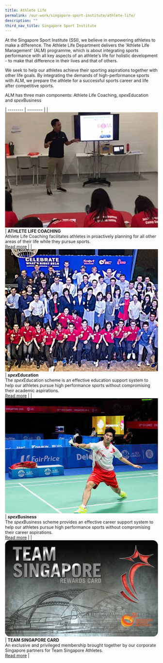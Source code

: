 ```yaml
---
title: Athlete Life
permalink: /our-work/singapore-sport-institute/athlete-life/
description: ""
third_nav_title: Singapore Sport Institute
---
```

At the Singapore Sport Institute (SSI), we believe in empowering athletes to make a difference. The Athlete Life Department delivers the 'Athlete Life Management' (ALM) programme, which is about integrating sports performance with all key aspects of an athlete's life for holistic development - to make that difference in their lives and that of others.

We seek to help our athletes achieve their sporting aspirations together with other life goals. By integrating the demands of high-performance sports with ALM, we prepare the athlete for a successful sports career and life after competitive sports.

ALM has three main components: Athlete Life Coaching, *spex*Education and *spex*Business


| -------- | -------- | 
| ![](/images/Our%20Work/Singapore%20Sports%20Institute/Athlete%20Life/Athlete%20Life%20Coaching01.jpg)     | **ATHLETE LIFE COACHING**<br>Athlete Life Coaching facilitates athletes in proactively planning for all other areas of their life while they pursue sports.<br>[Read more](/singapore-sport-institute/athlete-life/athlete-life-coaching/)     | 
| ![](/images/Our%20Work/Singapore%20Sports%20Institute/Athlete%20Life/spexed.jpg)   | ***spex*Education**<br>The *spex*Education scheme is an effective education support system to help our athletes pursue high performance sports without compromising their academic aspirations.<br>[Read more](/singapore-sport-institute/athlete-life/spexeducation/) |
| ![](/images/Our%20Work/Singapore%20Sports%20Institute/Athlete%20Life/Derek%20Wong%20at%20SEA%20Games.jpg)   | ***spex*Business**<br>The *spex*Business scheme provides an effective career support system to help our athletes pursue high performance sports without compromising their career aspirations.<br>[Read more](/singapore-sport-institute/athlete-life/spexbusiness/) | 
| ![](/images/Our%20Work/Singapore%20Sports%20Institute/Athlete%20Life/teamsingaporecard.jpg)  | **TEAM SINGAPORE CARD**<br>An exclusive and privileged membership brought together by our corporate Singapore partners for Team Singapore Athletes.<br>[Read more](/singapore-sport-institute/athlete-life/team-singapore-card/) |